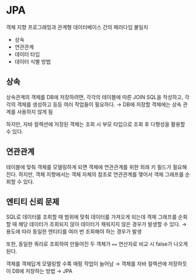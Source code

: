 # JPA

객체 지향 프로그래밍과 관계형 데이터베이스 간의 패러다임 불일치

- 상속
- 연관관계
- 데이터 타입
- 데이터 식별 방법

## 상속

상속관계의 객체를 DB에 저장하려면,
각각의 테이블에 따른 JOIN SQL을 작성하고, 각각의 객체를 생성하고 등등 여러 작업들이 필요하다.
→ DB에 저장할 객체에는 상속 관계를 사용하지 않게 됨

하지만, 자바 컬렉션에 저장된 객체는 조회 시 부모 타입으로 조회 후 다형성을 활용할 수 있다.

## 연관관계

테이블에 맞춰 객체를 모델링하게 되면 객체에 연관관계를 위한 외래 키 필드가 필요해진다.
하지만, 객체 지향에서는 객체 자체의 참조로 연관관계를 맺어서 객체 그래프를 순회할 수 있다.

## 엔티티 신뢰 문제

SQL로 데이터를 조회할 때 범위에 맞춰 데이터를 가져오게 되는데 객체 그래프를 순회할 때 해당 데이터가 조회되지 않아 데이터가 채워지지 않은 경우가 발생할 수 있다.
→ 용도에 따라 동일한 엔티티를 여러 번 조회해야 하는 경우가 발생

또한, 동일한 쿼리로 조회하여 만들어진 두 객체가 `==` 연산자로 비교 시 false가 나오게 된다.

객체를 객체답게 모델링할 수록 매핑 작업이 늘어남
→ 객체를 자바 컬렉션에 저장하듯이 DB에 저장하는 방법
→ JPA
